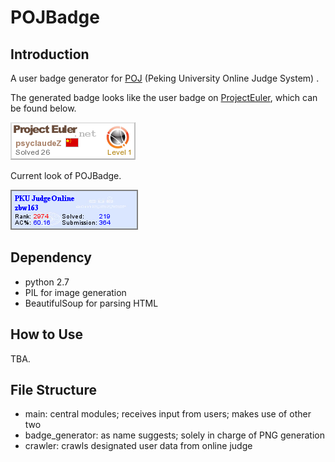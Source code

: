 POJBadge
========

## Introduction

A user badge generator for [POJ](http://poj.org) (Peking University Online Judge System) . 

The generated badge looks like the user badge on [ProjectEuler](https://projecteuler.net/), which can be found below.

![Badge of ProjectEuler](out/psyclaudeZ.png)

Current look of POJBadge.

![POJBadge](out/test.png)

## Dependency
* python 2.7
* PIL for image generation
* BeautifulSoup for parsing HTML

## How to Use
TBA.

## File Structure
* main: central modules; receives input from users; makes use of other two 
* badge_generator: as name suggests; solely in charge of PNG generation
* crawler: crawls designated user data from online judge
